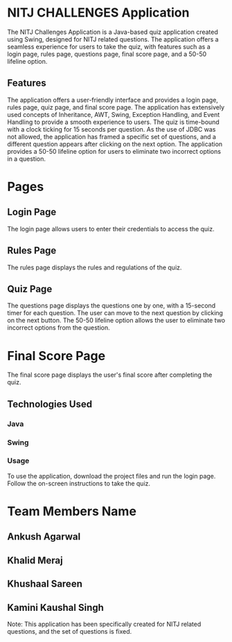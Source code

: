 # NITJ CHALLENGES Application
The NITJ Challenges Application is a Java-based quiz application created using Swing, designed for NITJ related questions. The application offers a seamless experience for users to take the quiz, with features such as a login page, rules page, questions page, final score page, and a 50-50 lifeline option.

## Features
The application offers a user-friendly interface and provides a login page, rules page, quiz page, and final score page.
The application has extensively used concepts of Inheritance, AWT, Swing, Exception Handling, and Event Handling to provide a smooth experience to users.
The quiz is time-bound with a clock ticking for 15 seconds per question.
As the use of JDBC was not allowed, the application has framed a specific set of questions, and a different question appears after clicking on the next option.
The application provides a 50-50 lifeline option for users to eliminate two incorrect options in a question.
# Pages
## Login Page
The login page allows users to enter their credentials to access the quiz.

## Rules Page
The rules page displays the rules and regulations of the quiz.

## Quiz Page
The questions page displays the questions one by one, with a 15-second timer for each question. The user can move to the next question by clicking on the next button. The 50-50 lifeline option allows the user to eliminate two incorrect options from the question.

# Final Score Page
The final score page displays the user's final score after completing the quiz.

## Technologies Used
### Java
### Swing
### Usage
To use the application, download the project files and run the login page. Follow the on-screen instructions to take the quiz.

# Team Members Name
## Ankush Agarwal
## Khalid Meraj
## Khushaal Sareen
## Kamini Kaushal Singh
Note: This application has been specifically created for NITJ related questions, and the set of questions is fixed.
